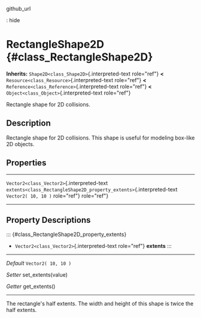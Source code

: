 github\_url

:   hide

RectangleShape2D {#class_RectangleShape2D}
================

**Inherits:** `Shape2D<class_Shape2D>`{.interpreted-text role="ref"}
**\<** `Resource<class_Resource>`{.interpreted-text role="ref"} **\<**
`Reference<class_Reference>`{.interpreted-text role="ref"} **\<**
`Object<class_Object>`{.interpreted-text role="ref"}

Rectangle shape for 2D collisions.

Description
-----------

Rectangle shape for 2D collisions. This shape is useful for modeling
box-like 2D objects.

Properties
----------

  -------------------------------------------- ---------------------------------------------------------------------- ---------------------
  `Vector2<class_Vector2>`{.interpreted-text   `extents<class_RectangleShape2D_property_extents>`{.interpreted-text   `Vector2( 10, 10 )`
  role="ref"}                                  role="ref"}                                                            

  -------------------------------------------- ---------------------------------------------------------------------- ---------------------

Property Descriptions
---------------------

::: {#class_RectangleShape2D_property_extents}
-   `Vector2<class_Vector2>`{.interpreted-text role="ref"} **extents**
:::

  ----------- -----------------------
  *Default*   `Vector2( 10, 10 )`

  *Setter*    set\_extents(value)

  *Getter*    get\_extents()
  ----------- -----------------------

The rectangle\'s half extents. The width and height of this shape is
twice the half extents.
